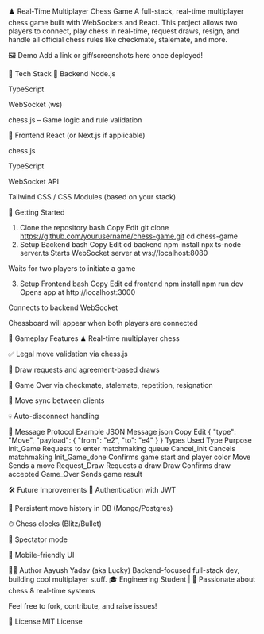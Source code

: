 ♟️ Real-Time Multiplayer Chess Game
A full-stack, real-time multiplayer chess game built with WebSockets and React. This project allows two players to connect, play chess in real-time, request draws, resign, and handle all official chess rules like checkmate, stalemate, and more.

🖼️ Demo
Add a link or gif/screenshots here once deployed!

🔧 Tech Stack
🧠 Backend
Node.js

TypeScript

WebSocket (ws)

chess.js – Game logic and rule validation

🎨 Frontend
React (or Next.js if applicable)

chess.js

TypeScript

WebSocket API

Tailwind CSS / CSS Modules (based on your stack)


🚀 Getting Started
1. Clone the repository
bash
Copy
Edit
git clone https://github.com/yourusername/chess-game.git
cd chess-game
2. Setup Backend
bash
Copy
Edit
cd backend
npm install
npx ts-node server.ts
Starts WebSocket server at ws://localhost:8080

Waits for two players to initiate a game

3. Setup Frontend
bash
Copy
Edit
cd frontend
npm install
npm run dev
Opens app at http://localhost:3000

Connects to backend WebSocket

Chessboard will appear when both players are connected

🧩 Gameplay Features
♟ Real-time multiplayer chess

✅ Legal move validation via chess.js

🔁 Draw requests and agreement-based draws

🏁 Game Over via checkmate, stalemate, repetition, resignation

🔄 Move sync between clients

💀 Auto-disconnect handling

🔌 Message Protocol
Example JSON Message
json
Copy
Edit
{
  "type": "Move",
  "payload": {
    "from": "e2",
    "to": "e4"
  }
}
Types Used
Type	Purpose
Init_Game	Requests to enter matchmaking queue
Cancel_init	Cancels matchmaking
Init_Game_done	Confirms game start and player color
Move	Sends a move
Request_Draw	Requests a draw
Draw	Confirms draw accepted
Game_Over	Sends game result

🛠️ Future Improvements
🔐 Authentication with JWT

💾 Persistent move history in DB (Mongo/Postgres)

⏱ Chess clocks (Blitz/Bullet)

👀 Spectator mode


📱 Mobile-friendly UI

🧑‍💻 Author
Aayush Yadav (aka Lucky)
Backend-focused full-stack dev, building cool multiplayer stuff.
🎓 Engineering Student | 🧠 Passionate about chess & real-time systems

Feel free to fork, contribute, and raise issues!

📜 License
MIT License
